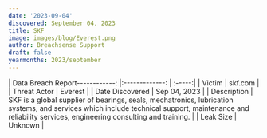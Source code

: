```yaml
---
date: '2023-09-04'
discovered: September 04, 2023
title: SKF
image: images/blog/Everest.png
author: Breachsense Support
draft: false
yearmonths: 2023/september
---
```


| Data Breach Report------------:     |:-------------:    | :-----:|
| Victim      | skf.com      | 
| Threat Actor      | Everest      | 
| Date Discovered      | Sep 04, 2023      | 
| Description      | SKF is a global supplier of bearings, seals, mechatronics, lubrication systems, and services which include technical support, maintenance and reliability services, engineering consulting and training.      | 
| Leak Size      | Unknown      | 

